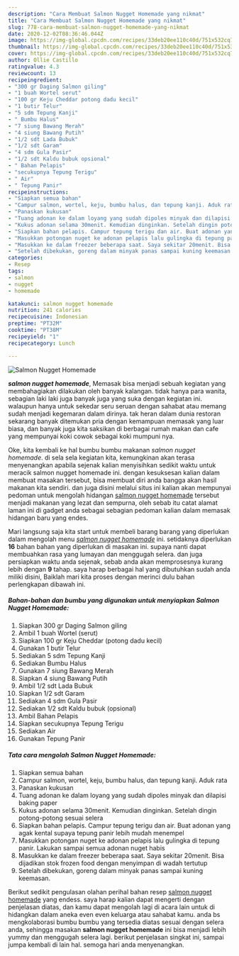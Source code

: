 ```yaml
---
description: "Cara Membuat Salmon Nugget Homemade yang nikmat"
title: "Cara Membuat Salmon Nugget Homemade yang nikmat"
slug: 778-cara-membuat-salmon-nugget-homemade-yang-nikmat
date: 2020-12-02T08:36:46.044Z
image: https://img-global.cpcdn.com/recipes/33deb20ee110c40d/751x532cq70/salmon-nugget-homemade-foto-resep-utama.jpg
thumbnail: https://img-global.cpcdn.com/recipes/33deb20ee110c40d/751x532cq70/salmon-nugget-homemade-foto-resep-utama.jpg
cover: https://img-global.cpcdn.com/recipes/33deb20ee110c40d/751x532cq70/salmon-nugget-homemade-foto-resep-utama.jpg
author: Ollie Castillo
ratingvalue: 4.3
reviewcount: 13
recipeingredient:
- "300 gr Daging Salmon giling"
- "1 buah Wortel serut"
- "100 gr Keju Cheddar potong dadu kecil"
- "1 butir Telur"
- "5 sdm Tepung Kanji"
- " Bumbu Halus"
- "7 siung Bawang Merah"
- "4 siung Bawang Putih"
- "1/2 sdt Lada Bubuk"
- "1/2 sdt Garam"
- "4 sdm Gula Pasir"
- "1/2 sdt Kaldu bubuk opsional"
- " Bahan Pelapis"
- "secukupnya Tepung Terigu"
- " Air"
- " Tepung Panir"
recipeinstructions:
- "Siapkan semua bahan"
- "Campur salmon, wortel, keju, bumbu halus, dan tepung kanji. Aduk rata"
- "Panaskan kukusan"
- "Tuang adonan ke dalam loyang yang sudah dipoles minyak dan dilapisi baking paper"
- "Kukus adonan selama 30menit. Kemudian dinginkan. Setelah dingin potong-potong sesuai selera"
- "Siapkan bahan pelapis. Campur tepung terigu dan air. Buat adonan yang agak kental supaya tepung panir lebih mudah menempel"
- "Masukkan potongan nuget ke adonan pelapis lalu gulingka di tepung panir. Lakukan sampai semua adonan nuget habis"
- "Masukkan ke dalam freezer beberapa saat. Saya sekitar 20menit. Bisa dijadikan stok frozen food dengan menyimpan di wadah tertutup"
- "Setelah dibekukan, goreng dalam minyak panas sampai kuning keemasan."
categories:
- Resep
tags:
- salmon
- nugget
- homemade

katakunci: salmon nugget homemade 
nutrition: 241 calories
recipecuisine: Indonesian
preptime: "PT32M"
cooktime: "PT38M"
recipeyield: "1"
recipecategory: Lunch

---
```



![Salmon Nugget Homemade](https://img-global.cpcdn.com/recipes/33deb20ee110c40d/751x532cq70/salmon-nugget-homemade-foto-resep-utama.jpg)

<b><i>salmon nugget homemade</i></b>, Memasak bisa menjadi sebuah kegiatan yang membahagiakan dilakukan oleh banyak kalangan. tidak hanya para wanita, sebagian laki laki juga banyak juga yang suka dengan kegiatan ini. walaupun hanya untuk sekedar seru seruan dengan sahabat atau memang sudah menjadi kegemaran dalam dirinya. tak heran dalam dunia restoran sekarang banyak ditemukan pria dengan kemampuan memasak yang luar biasa, dan banyak juga kita saksikan di berbagai rumah makan dan cafe yang mempunyai koki cowok sebagai koki mumpuni nya.

Oke, kita kembali ke hal bumbu bumbu makanan <i>salmon nugget homemade</i>. di sela sela kegiatan kita, kemungkinan akan terasa menyenangkan apabila sejenak kalian menyisihkan sedikit waktu untuk meracik salmon nugget homemade ini. dengan kesuksesan kalian dalam membuat masakan tersebut, bisa membuat diri anda bangga akan hasil makanan kita sendiri. dan juga disini melalui situs ini kalian akan mempunyai pedoman untuk mengolah hidangan <u>salmon nugget homemade</u> tersebut menjadi makanan yang lezat dan sempurna, oleh sebab itu catat alamat laman ini di gadget anda sebagai sebagian pedoman kalian dalam memasak hidangan baru yang endes.




Mari langsung saja kita start untuk membeli barang barang yang diperlukan dalam mengolah menu <u><i>salmon nugget homemade</i></u> ini. setidaknya diperlukan <b>16</b> bahan bahan yang diperlukan di masakan ini. supaya nanti dapat membuahkan rasa yang lumayan dan menggugah selera. dan juga persiapkan waktu anda sejenak, sebab anda akan memprosesnya kurang lebih dengan <b>9</b> tahap. saya harap berbagai hal yang dibutuhkan sudah anda miliki disini, Baiklah mari kita proses dengan merinci dulu bahan perlengkapan dibawah ini.

<!--inarticleads1-->

##### Bahan-bahan dan bumbu yang digunakan untuk menyiapkan Salmon Nugget Homemade:

1. Siapkan 300 gr Daging Salmon giling
1. Ambil 1 buah Wortel (serut)
1. Siapkan 100 gr Keju Cheddar (potong dadu kecil)
1. Gunakan 1 butir Telur
1. Sediakan 5 sdm Tepung Kanji
1. Sediakan  Bumbu Halus
1. Gunakan 7 siung Bawang Merah
1. Siapkan 4 siung Bawang Putih
1. Ambil 1/2 sdt Lada Bubuk
1. Siapkan 1/2 sdt Garam
1. Sediakan 4 sdm Gula Pasir
1. Sediakan 1/2 sdt Kaldu bubuk (opsional)
1. Ambil  Bahan Pelapis
1. Siapkan secukupnya Tepung Terigu
1. Sediakan  Air
1. Gunakan  Tepung Panir




<!--inarticleads2-->

##### Tata cara mengolah Salmon Nugget Homemade:

1. Siapkan semua bahan
1. Campur salmon, wortel, keju, bumbu halus, dan tepung kanji. Aduk rata
1. Panaskan kukusan
1. Tuang adonan ke dalam loyang yang sudah dipoles minyak dan dilapisi baking paper
1. Kukus adonan selama 30menit. Kemudian dinginkan. Setelah dingin potong-potong sesuai selera
1. Siapkan bahan pelapis. Campur tepung terigu dan air. Buat adonan yang agak kental supaya tepung panir lebih mudah menempel
1. Masukkan potongan nuget ke adonan pelapis lalu gulingka di tepung panir. Lakukan sampai semua adonan nuget habis
1. Masukkan ke dalam freezer beberapa saat. Saya sekitar 20menit. Bisa dijadikan stok frozen food dengan menyimpan di wadah tertutup
1. Setelah dibekukan, goreng dalam minyak panas sampai kuning keemasan.




Berikut sedikit pengulasan olahan perihal bahan resep <u>salmon nugget homemade</u> yang endess. saya harap kalian dapat mengerti dengan penjelasan diatas, dan kamu dapat mengolah lagi di acara lain untuk di hidangkan dalam aneka even even keluarga atau sahabat kamu. anda bs mengkolaborasi bumbu bumbu yang tersedia diatas sesuai dengan selera anda, sehingga masakan <b>salmon nugget homemade</b> ini bisa menjadi lebih yummy dan menggugah selera lagi. berikut penjelasan singkat ini, sampai jumpa kembali di lain hal. semoga hari anda menyenangkan.
